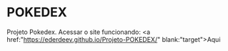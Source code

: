 # POKEDEX
Projeto Pokedex.
Acessar o site funcionando: <a href:"https://ederdeev.github.io/Projeto-POKEDEX/" blank:"target">Aqui</a>

